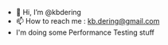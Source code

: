 - 👋 Hi, I’m @kbdering
- 📫 How to reach me : kb.dering@gmail.com
- I'm doing some Performance Testing stuff


<!---
kbdering/kbdering is a ✨ special ✨ repository because its `README.md` (this file) appears on your GitHub profile.
You can click the Preview link to take a look at your changes.
--->
